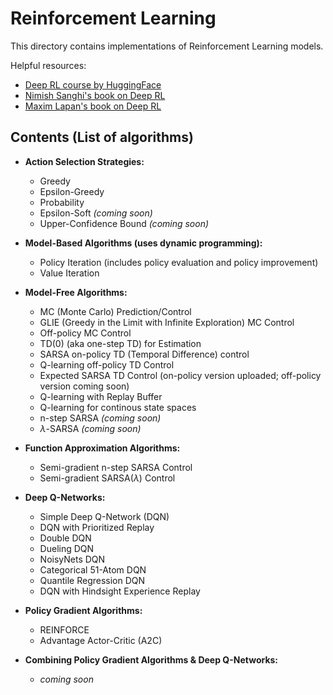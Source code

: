 # Reinforcement Learning

This directory contains implementations of Reinforcement Learning models.

Helpful resources:
- [Deep RL course by HuggingFace](https://huggingface.co/learn/deep-rl-course/en/unit0/introduction)
- [Nimish Sanghi's book on Deep RL](https://link.springer.com/book/10.1007/979-8-8688-0273-7)
- [Maxim Lapan's book on Deep RL](https://amzn.in/d/53wRETg)

## Contents (List of algorithms)

- **Action Selection Strategies:**
    - Greedy
    - Epsilon-Greedy
    - Probability
    - Epsilon-Soft *(coming soon)*
    - Upper-Confidence Bound *(coming soon)*

- **Model-Based Algorithms (uses dynamic programming):**
    - Policy Iteration (includes policy evaluation and policy improvement)
    - Value Iteration

- **Model-Free Algorithms:**
    - MC (Monte Carlo) Prediction/Control
    - GLIE (Greedy in the Limit with Infinite Exploration) MC Control
    - Off-policy MC Control
    - TD(0) (aka one-step TD) for Estimation
    - SARSA on-policy TD (Temporal Difference) control
    - Q-learning off-policy TD Control
    - Expected SARSA TD Control (on-policy version uploaded;  off-policy version coming soon)
    - Q-learning with Replay Buffer
    - Q-learning for continous state spaces
    - n-step SARSA *(coming soon)*
    - $\lambda$-SARSA *(coming soon)*

- **Function Approximation Algorithms:**
    - Semi-gradient n-step SARSA Control
    - Semi-gradient SARSA($\lambda$) Control

- **Deep Q-Networks:**
    - Simple Deep Q-Network (DQN)
    - DQN with Prioritized Replay
    - Double DQN
    - Dueling DQN
    - NoisyNets DQN
    - Categorical 51-Atom DQN
    - Quantile Regression DQN
    - DQN with Hindsight Experience Replay

- **Policy Gradient Algorithms:**
    - REINFORCE
    - Advantage Actor-Critic (A2C)

- **Combining Policy Gradient Algorithms & Deep Q-Networks:**
    - *coming soon*
